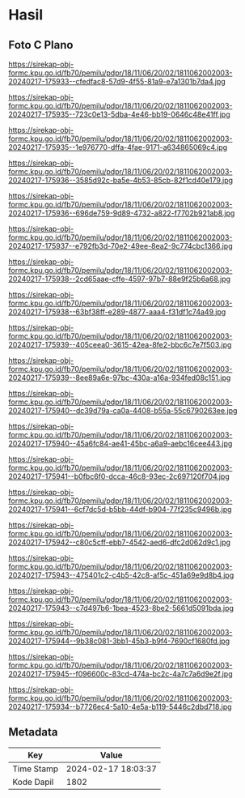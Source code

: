 # Hasil

## Foto C Plano

https://sirekap-obj-formc.kpu.go.id/fb70/pemilu/pdpr/18/11/06/20/02/1811062002003-20240217-175933--cfedfac8-57d9-4f55-81a9-e7a1301b7da4.jpg

https://sirekap-obj-formc.kpu.go.id/fb70/pemilu/pdpr/18/11/06/20/02/1811062002003-20240217-175935--723c0e13-5dba-4e46-bb19-0646c48e41ff.jpg

https://sirekap-obj-formc.kpu.go.id/fb70/pemilu/pdpr/18/11/06/20/02/1811062002003-20240217-175935--1e976770-dffa-4fae-9171-a634865069c4.jpg

https://sirekap-obj-formc.kpu.go.id/fb70/pemilu/pdpr/18/11/06/20/02/1811062002003-20240217-175936--3585d92c-ba5e-4b53-85cb-82f1cd40e179.jpg

https://sirekap-obj-formc.kpu.go.id/fb70/pemilu/pdpr/18/11/06/20/02/1811062002003-20240217-175936--696de759-9d89-4732-a822-f7702b921ab8.jpg

https://sirekap-obj-formc.kpu.go.id/fb70/pemilu/pdpr/18/11/06/20/02/1811062002003-20240217-175937--e792fb3d-70e2-49ee-8ea2-9c774cbc1366.jpg

https://sirekap-obj-formc.kpu.go.id/fb70/pemilu/pdpr/18/11/06/20/02/1811062002003-20240217-175938--2cd65aae-cffe-4597-97b7-88e9f25b6a68.jpg

https://sirekap-obj-formc.kpu.go.id/fb70/pemilu/pdpr/18/11/06/20/02/1811062002003-20240217-175938--63bf38ff-e289-4877-aaa4-f31df1c74a49.jpg

https://sirekap-obj-formc.kpu.go.id/fb70/pemilu/pdpr/18/11/06/20/02/1811062002003-20240217-175939--405ceea0-3615-42ea-8fe2-bbc6c7e7f503.jpg

https://sirekap-obj-formc.kpu.go.id/fb70/pemilu/pdpr/18/11/06/20/02/1811062002003-20240217-175939--8ee89a6e-97bc-430a-a16a-934fed08c151.jpg

https://sirekap-obj-formc.kpu.go.id/fb70/pemilu/pdpr/18/11/06/20/02/1811062002003-20240217-175940--dc39d79a-ca0a-4408-b55a-55c6790263ee.jpg

https://sirekap-obj-formc.kpu.go.id/fb70/pemilu/pdpr/18/11/06/20/02/1811062002003-20240217-175940--45a6fc84-ae41-45bc-a6a9-aebc16cee443.jpg

https://sirekap-obj-formc.kpu.go.id/fb70/pemilu/pdpr/18/11/06/20/02/1811062002003-20240217-175941--b0fbc6f0-dcca-46c8-93ec-2c697120f704.jpg

https://sirekap-obj-formc.kpu.go.id/fb70/pemilu/pdpr/18/11/06/20/02/1811062002003-20240217-175941--6cf7dc5d-b5bb-44df-b904-77f235c9496b.jpg

https://sirekap-obj-formc.kpu.go.id/fb70/pemilu/pdpr/18/11/06/20/02/1811062002003-20240217-175942--c80c5cff-ebb7-4542-aed6-dfc2d062d9c1.jpg

https://sirekap-obj-formc.kpu.go.id/fb70/pemilu/pdpr/18/11/06/20/02/1811062002003-20240217-175943--475401c2-c4b5-42c8-af5c-451a69e9d8b4.jpg

https://sirekap-obj-formc.kpu.go.id/fb70/pemilu/pdpr/18/11/06/20/02/1811062002003-20240217-175943--c7d497b6-1bea-4523-8be2-5661d5091bda.jpg

https://sirekap-obj-formc.kpu.go.id/fb70/pemilu/pdpr/18/11/06/20/02/1811062002003-20240217-175944--9b38c081-3bb1-45b3-b9f4-7690cf1680fd.jpg

https://sirekap-obj-formc.kpu.go.id/fb70/pemilu/pdpr/18/11/06/20/02/1811062002003-20240217-175945--f096600c-83cd-474a-bc2c-4a7c7a6d9e2f.jpg

https://sirekap-obj-formc.kpu.go.id/fb70/pemilu/pdpr/18/11/06/20/02/1811062002003-20240217-175934--b7726ec4-5a10-4e5a-b119-5446c2dbd718.jpg


## Metadata

| Key        | Value               |
| ---------- | ------------------- |
| Time Stamp | 2024-02-17 18:03:37 |
| Kode Dapil | 1802                |




